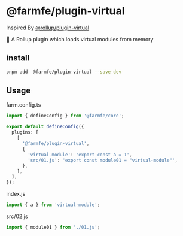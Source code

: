 # @farmfe/plugin-virtual

Inspired By [@rollup/plugin-virtual](https://www.npmjs.com/package/@rollup/plugin-virtual)

🍣 A Rollup plugin which loads virtual modules from memory

## install

```bash
pnpm add  @farmfe/plugin-virtual --save-dev
```

## Usage

farm.config.ts

```typescript
import { defineConfig } from '@farmfe/core';

export default defineConfig({
  plugins: [
    [
      '@farmfe/plugin-virtual',
      {
        'virtual-module': 'export const a = 1',
        'src/01.js': 'export const module01 = "virtual-module"',
      },
    ],
  ],
});
```

index.js

```javascript
import { a } from 'virtual-module';
```

src/02.js

```javascript
import { module01 } from './01.js';
```
